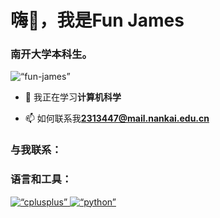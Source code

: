 <h1 align=“center”>嗨👋，我是Fun James</h1>
<h3 align=“center”>南开大学本科生。</h3>

<p align=“left”> <img src=“https://komarev.com/ghpvc/?username=fun-james&label=Profile%20views&color=0e75b6&style=flat” alt=“fun-james” /> </p>

- 🌱 我正在学习**计算机科学**

- 📫 如何联系我**2313447@mail.nankai.edu.cn**

<h3 align=“left”>与我联系：</h3>
<p align=“left”>
</p>

<h3 align=“left”>语言和工具：</h3>
<p align=“left”> <a href=“https://www.w3schools.com/cpp/” target=“_blank” rel=“noreferrer”> <img src=“https://raw.githubusercontent.com/devicons/devicon/master/icons/cplusplus/cplusplus-original.svg” alt=“cplusplus” width=“40” height=“40”/> </a> <a href=“https://www.python.org” target=“_blank” rel=“noreferrer”> <img src=“https://raw.githubusercontent.com/devicons/devicon/master/icons/python/python-original.svg” alt=“python” width=“40” height=“40”/> </a> </人>
